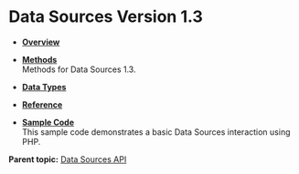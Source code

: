 # Data Sources Version 1.3

 

 

- **[Overview](overview.md)**  
 
- **[Methods](methods/c_data_sources_methods.md)**  
Methods for Data Sources 1.3.
- **[Data Types](data_types/c_data_types.md)**  
 
- **[Reference](r_Data_Sources_API_Reference.md)**  
 
- **[Sample Code](c_sample_code.md)**  
This sample code demonstrates a basic Data Sources interaction using PHP.

**Parent topic:** [Data Sources API](c_data_sources_api.md)

